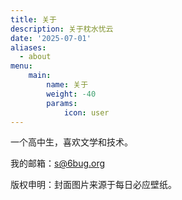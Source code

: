 ```yaml
---
title: 关于
description: 关于枕水忧云
date: '2025-07-01'
aliases:
  - about
menu:
    main:
        name: 关于
        weight: -40
        params:
            icon: user
---
```


一个高中生，喜欢文学和技术。

我的邮箱：s@6bug.org

版权申明：封面图片来源于每日必应壁纸。